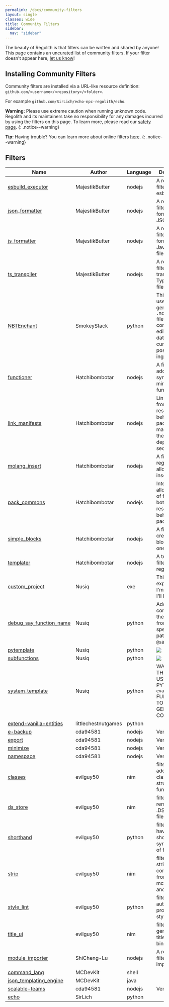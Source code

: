 ```yaml
---
permalink: /docs/community-filters
layout: single
classes: wide
title: Community Filters
sidebar:
  nav: "sidebar"
---
```


The beauty of Regolith is that filters can be written and shared by anyone! This page contains an uncurated list of community filters. If your filter doesn't appear here, [let us know](https://discord.com/invite/XjV87YN)!

## Installing Community Filters

Community filters are installed via a URL-like resource definition: `github.com/<username>/<repository>/<folder>`.

For example `github.com/SirLich/echo-npc-regolith/echo`.

**Warning:** Please use extreme caution when running unknown code. Regolith and its maintainers take no responsibility for any damages incurred by using the filters on this page. To learn more, please read our [safety page](/regolith/docs/safety).
{: .notice--warning}

**Tip:** Having trouble? You can learn more about online filters [here](/regolith/docs/online-filters).
{: .notice--warning}


## Filters

| Name | Author | Language | Description |
|------|--------|----------|-------------|
| [esbuild_executor](https://github.com/MajestikButter/Regolith-Filters/tree/main/esbuild_executor) | MajestikButter | nodejs | A regolith filter for using esbuild |
| [json_formatter](https://github.com/MajestikButter/Regolith-Filters/tree/main/json_formatter) | MajestikButter | nodejs | A regolith filter for formatting JSON files |
| [js_formatter](https://github.com/MajestikButter/Regolith-Filters/tree/main/js_formatter) | MajestikButter | nodejs | A regolith filter for formatting JavaScript files |
| [ts_transpiler](https://github.com/MajestikButter/Regolith-Filters/tree/main/ts_transpiler) | MajestikButter | nodejs | A regolith filter for transpiling Typescript files |
| [NBTEnchant](https://github.com/SmokeyStack/MCScripts/tree/main/NBTEnchant) | SmokeyStack | python | This script is used to generate `.mcstructure` files containing edited nbt data that is currently not possible to do ingame. |
| [functioner](https://github.com/Hatchibombotar/useful-regolith-filters/tree/main/functioner) | Hatchibombotar | nodejs | A filter that adds extra syntax to minecraft functions. |
| [link_manifests](https://github.com/Hatchibombotar/useful-regolith-filters/tree/main/link_manifests) | Hatchibombotar | nodejs | Links uuid's from the resource and behaviour pack manifests in the dependencies section. |
| [molang_insert](https://github.com/Hatchibombotar/useful-regolith-filters/tree/main/molang_insert) | Hatchibombotar | nodejs | A filter for regolith that allows you to insert molang. |
| [pack_commons](https://github.com/Hatchibombotar/useful-regolith-filters/tree/main/pack_commons) | Hatchibombotar | nodejs | Intended to allow copying of files into both the resource and behaviour packs |
| [simple_blocks](https://github.com/Hatchibombotar/useful-regolith-filters/tree/main/simple_blocks) | Hatchibombotar | nodejs | A filter that creates blocks from one file. |
| [templater](https://github.com/Hatchibombotar/useful-regolith-filters/tree/main/templater) | Hatchibombotar | nodejs | A templater filter for regolith. |
| [custom_project](https://github.com/Nusiq/regolith-filters/tree/master/custom_project) | Nusiq | exe | This filter is experimental. I'm not sure if I'll keep it. |
| [debug_say_function_name](https://github.com/Nusiq/regolith-filters/tree/master/debug_say_function_name) | Nusiq | python | Adds tellraw command to the functions from specified paths to print `@s`and |
| [pytemplate](https://github.com/Nusiq/regolith-filters/tree/master/pytemplate) | Nusiq | python | ![](../.resources/pytemplate-title.svg) |
| [subfunctions](https://github.com/Nusiq/regolith-filters/tree/master/subfunctions) | Nusiq | python | ![](../.resources/subfunctions-title.svg) |
| [system_template](https://github.com/Nusiq/regolith-filters/tree/master/system_template) | Nusiq | python | WARNING! THIS FILTER USES THE PYTHON `eval()` FUNCTION TO GENERATE CODE. IF |
| [extend-vanilla-entities](https://github.com/littlechestnutgames/regolith-filters/tree/main/extend-vanilla-entities) | littlechestnutgames | python |  |
| [e-backup](https://github.com/cda94581/regolith-filters/tree/main/e-backup) | cda94581 | nodejs | Version **0.0.1** |
| [export](https://github.com/cda94581/regolith-filters/tree/main/export) | cda94581 | nodejs | Version **0.0.2** |
| [minimize](https://github.com/cda94581/regolith-filters/tree/main/minimize) | cda94581 | nodejs | Version **0.0.2** |
| [namespace](https://github.com/cda94581/regolith-filters/tree/main/namespace) | cda94581 | nodejs | Version **0.0.6** |
| [classes](https://github.com/evilguy50/my-regolith-filters/tree/main/classes) | evilguy50 | nim | filter for adding OOP class like structure to functions. |
| [ds_store](https://github.com/evilguy50/my-regolith-filters/tree/main/ds_store) | evilguy50 | nim | filter for removing .DS_Store files. |
| [shorthand](https://github.com/evilguy50/my-regolith-filters/tree/main/shorthand) | evilguy50 | python | filter for having shorthand syntax inside of functions. |
| [strip](https://github.com/evilguy50/my-regolith-filters/tree/main/strip) | evilguy50 | nim | filter for striping comments from json, mcfunction, and lang files. |
| [style_lint](https://github.com/evilguy50/my-regolith-filters/tree/main/style_lint) | evilguy50 | python | filter for automatic project styling. |
| [title_ui](https://github.com/evilguy50/my-regolith-filters/tree/main/title_ui) | evilguy50 | nim | filter for generating title ui bindings. |
| [module_importer](https://github.com/ShiCheng-Lu/Regolith-Filters/tree/main/module_importer) | ShiCheng-Lu | nodejs | A regolith filter for import |
| [command_lang](https://github.com/MCDevKit/regolith-library/tree/main/command_lang) | MCDevKit | shell |  |
| [json_templating_engine](https://github.com/MCDevKit/regolith-library/tree/main/json_templating_engine) | MCDevKit | java |  |
| [scalable-teams](https://github.com/cda94581/regolith-premade-addons/tree/main/scalable-teams) | cda94581 | nodejs | Version **1.0.0** |
| [echo](https://github.com/SirLich/echo-npc-regolith/tree/main/echo) | SirLich | python |  |